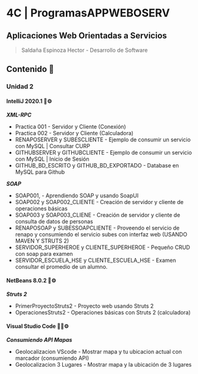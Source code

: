 # 4C | ProgramasAPPWEBOSERV
## Aplicaciones Web Orientadas a Servicios 
> Saldaña Espinoza Hector - Desarrollo de Software
>

## Contenido 🚀

### Unidad 2
#### IntelliJ 2020.1 🤖⚙️
***XML-RPC***
* Practica 001 - Servidor y Cliente (Conexión)
* Practica 002 - Servidor y Cliente (Calculadora)
* RENAPOSERVER y SUBESCLIENTE - Ejemplo de consumir un servicio con MySQL | Consultar CURP 
* GITHUBSERVER y GITHUBCLIENTE - Ejemplo de consumir un servicio con MySQL | Inicio de Sesión
* GITHUB_BD_ESCRITO y GITHUB_BD_EXPORTADO - Database en MySQL para Github   

***SOAP***
* SOAP001,  - Aprendiendo SOAP y usando SoapUI 
* SOAP002 y SOAP002_CLIENTE - Creación de servidor y cliente de operaciones básicas
* SOAP003 y SOAP003_CLIENE - Creación de servidor y cliente de consulta de datos de personas
* RENAPOSOAP y SUBESSOAPCLIENTE - Proveendo el servicio de renapo y consumiendo el servicio subes con interfaz web (USANDO MAVEN Y STRUTS 2)
* SERVIDOR_SUPERHEROE y CLIENTE_SUPERHEROE - Pequeño CRUD con soap para examen
* SERVIDOR_ESCUELA_HSE y CLIENTE_ESCUELA_HSE - Examen consultar el promedio de un alumno.

#### NetBeans 8.0.2 🥜⚙️
***Struts 2***
* PrimerProyectoStruts2 - Proyecto web usando Struts 2
* OperacionesStruts2 - Operaciones básicas con Struts 2 (calculadora)

#### Visual Studio Code 🐱‍👤⚙️
***Consumiendo API Mapas***
* Geolocalizacion VScode - Mostrar mapa y tu ubicacion actual con marcador (consumiendo API)
* Geolocalizacion 3 Lugares - Mostrar mapa y la ubicación de 3 lugares

